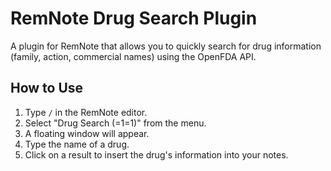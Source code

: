 # RemNote Drug Search Plugin

A plugin for RemNote that allows you to quickly search for drug information (family, action, commercial names) using the OpenFDA API.

## How to Use

1.  Type `/` in the RemNote editor.
2.  Select "Drug Search (=1=1)" from the menu.
3.  A floating window will appear.
4.  Type the name of a drug.
5.  Click on a result to insert the drug's information into your notes.